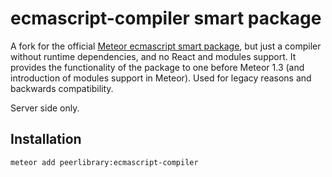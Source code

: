 ecmascript-compiler smart package
=================================

A fork for the official [Meteor ecmascript smart package](https://github.com/meteor/meteor/tree/devel/packages/ecmascript),
but just a compiler without runtime dependencies, and no React and modules support. It provides the functionality of the
package to one before Meteor 1.3 (and introduction of modules support in Meteor). Used for legacy reasons and backwards
compatibility.

Server side only.

Installation
------------

```
meteor add peerlibrary:ecmascript-compiler
```
